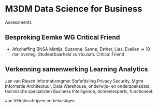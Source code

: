 # M3DM Data Science for Business

Assessments

## Bespreking Eemke WG Critical Friend

* Afschaffing BNSA Mattijs, Suzanne, Sanne, Esther, Lies, Evelien -> 10 mei overleg. Studeerbaarheid curriculum. Critical Friend

## Verkenning samenwerking Learning Analytics

Jan van Riesen Informatiemgmet Stafafdeling Privacy Security, Mgmt Informatie Architectuur, Data Warehouse, onderwijs- en onderzoeksdata, technische specialisten Business Intelligence, domeinexperts, functioneel.

Jan VEldjInschrijven en bekostigen